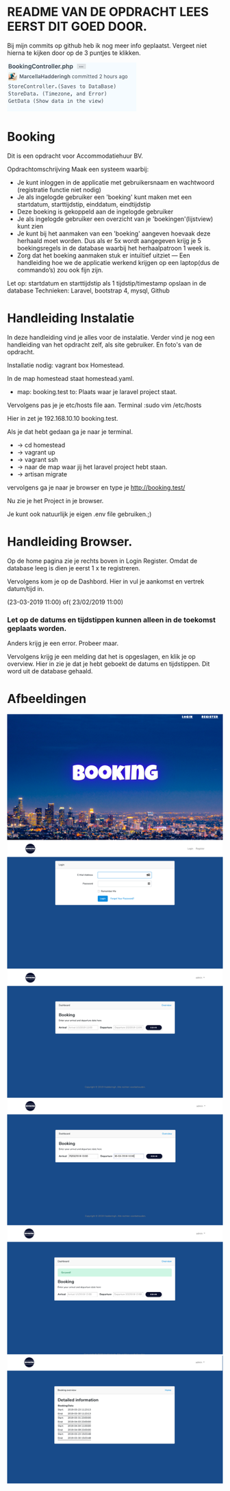 # README VAN DE OPDRACHT LEES EERST DIT GOED DOOR.

Bij mijn commits op github heb ik nog meer info geplaatst.
Vergeet niet hierna te kijken door op de 3 puntjes te klikken.

![alt text](https://github.com/MarcellaHadderingh/Booking/blob/master/public/image/GithubCommits.png?raw=true)

# Booking

Dit is een opdracht voor Accommodatiehuur BV.

Opdrachtomschrijving
Maak een systeem waarbij:
- Je kunt inloggen in de applicatie met gebruikersnaam en wachtwoord (registratie functie niet nodig)
- Je als ingelogde gebruiker een 'boeking' kunt maken met een startdatum, starttijdstip, einddatum, eindtijdstip
- Deze boeking is gekoppeld aan de ingelogde gebruiker
- Je als ingelogde gebruiker een overzicht van je 'boekingen'(lijstview) kunt zien
- Je kunt bij het aanmaken van een 'boeking' aangeven hoevaak deze herhaald moet worden. Dus als er 5x wordt aangegeven krijg je 5 boekingsregels in de database waarbij het herhaalpatroon 1 week is.
- Zorg dat het boeking aanmaken stuk er intuïtief uitziet
— Een handleiding hoe we de applicatie werkend krijgen op een laptop(dus de commando’s) zou ook fijn zijn.

Let op: startdatum en starttijdstip als 1 tijdstip/timestamp opslaan in de database
Technieken: Laravel, bootstrap 4, mysql, Github

# Handleiding Instalatie

In deze handleiding vind je alles voor de instalatie.
Verder vind je nog een handleiding van het opdracht zelf, als site gebruiker.
En foto's van de opdracht.

Installatie nodig:
vagrant box
Homestead.

In de map homestead staat homestead.yaml.
 
- map: booking.test
      to: Plaats waar je laravel project staat.

Vervolgens pas je je etc/hosts file aan.
Terminal :sudo vim /etc/hosts

Hier in zet je 192.168.10.10   booking.test.

Als je dat hebt gedaan ga je naar je terminal.
- -> cd homestead
- -> vagrant up
- -> vagrant ssh
- -> naar de map waar jij het laravel project hebt staan.
- -> artisan migrate

vervolgens ga je naar je browser en type je http://booking.test/

Nu zie je het Project in je browser.

Je kunt ook natuurlijk je eigen .env file gebruiken.;)

# Handleiding Browser.

Op de home pagina zie je rechts boven in Login Register.
Omdat de database leeg is dien je eerst 1 x te registreren.

Vervolgens kom je op de Dashbord.
Hier in vul je aankomst en vertrek datum/tijd in.

(23-03-2019 11:00) of( 23/02/2019 11:00)

### Let op de datums en tijdstippen kunnen alleen in de toekomst geplaats worden.

Anders krijg je een error.
Probeer maar.

Vervolgens krijg je een melding dat het is opgeslagen, en klik je op overview.
Hier in zie je dat je hebt geboekt de datums en tijdstippen. Dit word uit de database gehaald.

# Afbeeldingen

![alt text](https://github.com/MarcellaHadderingh/Booking/blob/master/public/image/BookingHome.png?raw=true)
![alt text](https://github.com/MarcellaHadderingh/Booking/blob/master/public/image/BookingLogin.png?raw=true)
![alt text](https://github.com/MarcellaHadderingh/Booking/blob/master/public/image/BookingBooking.png?raw=true)
![alt text](https://github.com/MarcellaHadderingh/Booking/blob/master/public/image/BookingType.png?raw=true)
![alt text](https://github.com/MarcellaHadderingh/Booking/blob/master/public/image/BookingSaved.png?raw=true)
![alt text](https://github.com/MarcellaHadderingh/Booking/blob/master/public/image/BookingOverview.png?raw=true)





